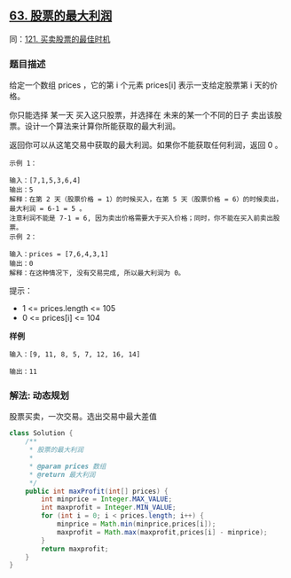 ## [63. 股票的最大利润](https://leetcode.cn/problems/gu-piao-de-zui-da-li-run-lcof/)
同：[121. 买卖股票的最佳时机](https://leetcode.cn/problems/best-time-to-buy-and-sell-stock/description/)

### 题目描述

给定一个数组 prices ，它的第 i 个元素 prices[i] 表示一支给定股票第 i 天的价格。

你只能选择 某一天 买入这只股票，并选择在 未来的某一个不同的日子 卖出该股票。设计一个算法来计算你所能获取的最大利润。

返回你可以从这笔交易中获取的最大利润。如果你不能获取任何利润，返回 0 。


````
示例 1：

输入：[7,1,5,3,6,4]
输出：5
解释：在第 2 天（股票价格 = 1）的时候买入，在第 5 天（股票价格 = 6）的时候卖出，最大利润 = 6-1 = 5 。
注意利润不能是 7-1 = 6, 因为卖出价格需要大于买入价格；同时，你不能在买入前卖出股票。
示例 2：

输入：prices = [7,6,4,3,1]
输出：0
解释：在这种情况下, 没有交易完成, 所以最大利润为 0。
````

提示：

- 1 <= prices.length <= 105
- 0 <= prices[i] <= 104

**样例**

```
输入：[9, 11, 8, 5, 7, 12, 16, 14]

输出：11
```

### 解法: 动态规划

股票买卖，一次交易。选出交易中最大差值

```java
class Solution {
    /**
     * 股票的最大利润
     *
     * @param prices 数组
     * @return 最大利润
     */
    public int maxProfit(int[] prices) {
        int minprice = Integer.MAX_VALUE;
        int maxprofit = Integer.MIN_VALUE;
        for (int i = 0; i < prices.length; i++) {
            minprice = Math.min(minprice,prices[i]);
            maxprofit = Math.max(maxprofit,prices[i] - minprice);
        }
        return maxprofit;
    }
}
```